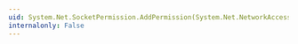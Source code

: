 ```yaml
---
uid: System.Net.SocketPermission.AddPermission(System.Net.NetworkAccess,System.Net.TransportType,System.String,System.Int32)
internalonly: False
---
```

